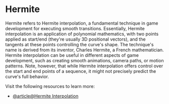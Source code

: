 # Hermite

Hermite refers to Hermite interpolation, a fundamental technique in game development for executing smooth transitions. Essentially, Hermite interpolation is an application of polynomial mathematics, with two points applied as start/end (they're usually 3D positional vectors), and the tangents at these points controlling the curve's shape. The technique's name is derived from its inventor, Charles Hermite, a French mathematician. Hermite interpolation can be useful in different aspects of game development, such as creating smooth animations, camera paths, or motion patterns. Note, however, that while Hermite interpolation offers control over the start and end points of a sequence, it might not precisely predict the curve's full behavior.

Visit the following resources to learn more:

- [@article@Hermite Interpolation](https://en.wikipedia.org/wiki/Hermite_interpolation)
